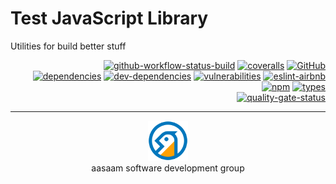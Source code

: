 <div>
  <h1 align="left">
  	Test JavaScript Library
  </h1>
  <p align="left">
  	Utilities for build better stuff
  </p>
  <p align="right">
    <!-- github actions -->
    <a href="https://github.com/aasaam/js-lib/actions?query=workflow%3Abuild"><img src="https://img.shields.io/github/workflow/status/aasaam/js-lib/build" alt="github-workflow-status-build"></a>
    <a href="https://coveralls.io/github/aasaam/js-lib"><img src="https://img.shields.io/coveralls/github/aasaam/js-lib" alt="coveralls"></a>
    <a href="https://github.com/mhf-ir/test-gha/blob/main/LICENSE"><img alt="GitHub" src="https://img.shields.io/github/license/mhf-ir/test-gha"></a>
    <br />
    <!-- npm package -->
<a href="https://david-dm.org/aasaam/js-lib"><img src="https://img.shields.io/david/aasaam/js-lib" alt="dependencies"></a>
<a href="https://david-dm.org/aasaam/js-lib?type=dev"><img src="https://img.shields.io/david/dev/aasaam/js-lib" alt="dev-dependencies"></a>
<a href="https://snyk.io/test/github/aasaam/js-lib"><img src="https://img.shields.io/snyk/vulnerabilities/github/aasaam/js-lib" alt="vulnerabilities"></a>
<a href="https://github.com/airbnb/javascript"><img src="https://img.shields.io/badge/eslint-airbnb-FF5A5F?logo=airbnb" alt="eslint-airbnb"></a>
<a href="https://www.npmjs.com/package/@aasaam/js-lib"><img src="https://img.shields.io/npm/v/@aasaam/js-lib" alt="npm"></a>
<a href="https://www.npmjs.com/package/@aasaam/js-lib"><img src="https://img.shields.io/npm/types/@aasaam/js-lib" alt="types"></a>
    <!-- etc -->
    <br />
<a href="https://sonarcloud.io/dashboard?id=aasaam_js-lib"><img src="https://sonarcloud.io/api/project_badges/measure?project=aasaam_js-lib&amp;metric=alert_status" alt="quality-gate-status"></a>
  </p>
</div>


---

<div>
  <p align="center">
    <img alt="aasaam software development group" width="64" src="https://raw.githubusercontent.com/aasaam/information/master/logo/aasaam.svg">
    <br />
    aasaam software development group
  </p>
</div>
